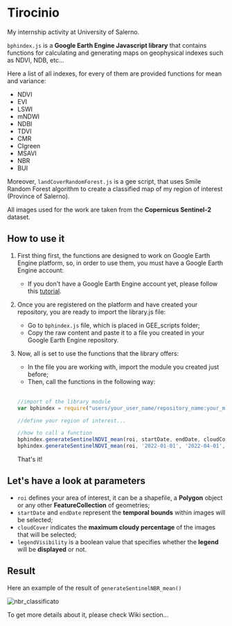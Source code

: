 # Tirocinio
My internship activity at University of Salerno.

```bphindex.js``` is a **Google Earth Engine Javascript library** that contains functions for calculating and generating maps on geophysical indexes such as NDVI, NDB, etc...

Here a list of all indexes, for every of them are provided functions for mean and variance:
 - NDVI
 - EVI
 - LSWI
 - mNDWI
 - NDBI
 - TDVI
 - CMR
 - CIgreen
 - MSAVI
 - NBR
 - BUI


Moreover, ```landCoverRandomForest.js``` is a gee script, that uses Smile Random Forest algorithm to create a classified map of my region of interest (Province of Salerno).

All images used for the work are taken from the **Copernicus Sentinel-2** dataset.

## How to use it
1. First thing first, the functions are designed to work on Google Earth Engine platform, so, in order to use them, you must have a Google Earth Engine account:
   - If you don't have a Google Earth Engine account yet, please follow this [tutorial](https://developers.google.com/earth-engine/guides/access#a-role-in-a-cloud-project).
2. Once you are registered on the platform and have created your repository, you are ready to import the library.js file:
   - Go to ```bphindex.js``` file, which is placed in GEE_scripts folder;
   - Copy the raw content and paste it to a file you created in your Google Earth Engine repository.
3. Now, all is set to use the functions that the library offers:
   - In the file you are working with, import the module you created just before;
   -  Then, call the functions in the following way: <br><br>
     ```javascript
     //import of the library module
     var bphindex = require("users/your_user_name/repository_name:your_module_name");
     
     //define your region of interest...

     //how to call a function
     bphindex.generateSentinelNDVI_mean(roi, startDate, endDate, cloudCover, legendVisibility);
     bphindex.generateSentinelNDVI_mean(roi, '2022-01-01', '2022-04-01', 10, true);
     ```

   That's it!

## Let's have a look at parameters
   
   - ```roi``` defines your area of interest, it can be a shapefile, a **Polygon** object or any other **FeatureCollection** of geometries;
   - ```startDate``` and ```endDate``` represent the **temporal bounds** within images will be selected;
   - ```cloudCover``` indicates the **maximum cloudy percentage** of the images that will be selected;
   - ```legendVisibility``` is a boolean value that specifies whether the **legend** will be **displayed** or not.

     
  ## Result 
  Here an example of the result of ```generateSentinelNBR_mean()```

   
   ![nbr_classificato](https://github.com/VanniMaceria/Tirocinio/assets/114587415/6e6351c1-fb5d-4c64-b79a-60c2861b825f)

   To get more details about it, please check Wiki section...
